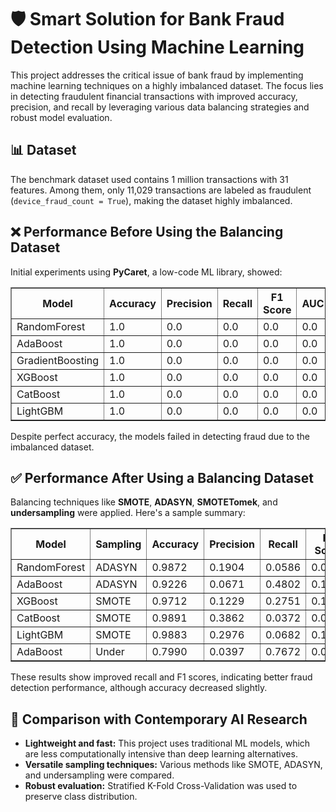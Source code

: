 <!DOCTYPE html>

  <h1>🛡️ Smart Solution for Bank Fraud Detection Using Machine Learning</h1>
  <p>This project addresses the critical issue of bank fraud by implementing machine learning techniques on a highly imbalanced dataset. The focus lies in detecting fraudulent financial transactions with improved accuracy, precision, and recall by leveraging various data balancing strategies and robust model evaluation.</p>

 <h2>📊 Dataset</h2>
  <p>The benchmark dataset used contains 1 million transactions with 31 features. Among them, only 11,029 transactions are labeled as fraudulent (<code>device_fraud_count = True</code>), making the dataset highly imbalanced.</p>

  <h2>❌ Performance Before Using the Balancing Dataset</h2>
  <p>Initial experiments using <strong>PyCaret</strong>, a low-code ML library, showed:</p>
  <table border="1" cellpadding="5">
    <tr>
      <th>Model</th>
      <th>Accuracy</th>
      <th>Precision</th>
      <th>Recall</th>
      <th>F1 Score</th>
      <th>AUC</th>
    </tr>
    <tr><td>RandomForest</td><td>1.0</td><td>0.0</td><td>0.0</td><td>0.0</td><td>0.0</td></tr>
    <tr><td>AdaBoost</td><td>1.0</td><td>0.0</td><td>0.0</td><td>0.0</td><td>0.0</td></tr>
    <tr><td>GradientBoosting</td><td>1.0</td><td>0.0</td><td>0.0</td><td>0.0</td><td>0.0</td></tr>
    <tr><td>XGBoost</td><td>1.0</td><td>0.0</td><td>0.0</td><td>0.0</td><td>0.0</td></tr>
    <tr><td>CatBoost</td><td>1.0</td><td>0.0</td><td>0.0</td><td>0.0</td><td>0.0</td></tr>
    <tr><td>LightGBM</td><td>1.0</td><td>0.0</td><td>0.0</td><td>0.0</td><td>0.0</td></tr>
  </table>
  <p>Despite perfect accuracy, the models failed in detecting fraud due to the imbalanced dataset.</p>

  <h2>✅ Performance After Using a Balancing Dataset</h2>
  <p>Balancing techniques like <strong>SMOTE</strong>, <strong>ADASYN</strong>, <strong>SMOTETomek</strong>, and <strong>undersampling</strong> were applied. Here's a sample summary:</p>
  <table border="1" cellpadding="5">
    <tr>
      <th>Model</th>
      <th>Sampling</th>
      <th>Accuracy</th>
      <th>Precision</th>
      <th>Recall</th>
      <th>F1 Score</th>
      <th>AUC</th>
    </tr>
    <tr><td>RandomForest</td><td>ADASYN</td><td>0.9872</td><td>0.1904</td><td>0.0586</td><td>0.0893</td><td>0.8199</td></tr>
    <tr><td>AdaBoost</td><td>ADASYN</td><td>0.9226</td><td>0.0671</td><td>0.4802</td><td>0.1177</td><td>0.8334</td></tr>
    <tr><td>XGBoost</td><td>SMOTE</td><td>0.9712</td><td>0.1229</td><td>0.2751</td><td>0.1698</td><td>0.8462</td></tr>
    <tr><td>CatBoost</td><td>SMOTE</td><td>0.9891</td><td>0.3862</td><td>0.0372</td><td>0.0678</td><td>0.8511</td></tr>
    <tr><td>LightGBM</td><td>SMOTE</td><td>0.9883</td><td>0.2976</td><td>0.0682</td><td>0.1108</td><td>0.8527</td></tr>
    <tr><td>AdaBoost</td><td>Under</td><td>0.7990</td><td>0.0397</td><td>0.7672</td><td>0.0755</td><td>0.8507</td></tr>
  </table>
  <p>These results show improved recall and F1 scores, indicating better fraud detection performance, although accuracy decreased slightly.</p>

  <h2>🧠 Comparison with Contemporary AI Research</h2>
  <ul>
    <li><strong>Lightweight and fast:</strong> This project uses traditional ML models, which are less computationally intensive than deep learning alternatives.</li>
    <li><strong>Versatile sampling techniques:</strong> Various methods like SMOTE, ADASYN, and undersampling were compared.</li>
    <li><strong>Robust evaluation:</strong> Stratified K-Fold Cross-Validation was used to preserve class distribution.</li>
  </ul>

</body>
</html>
